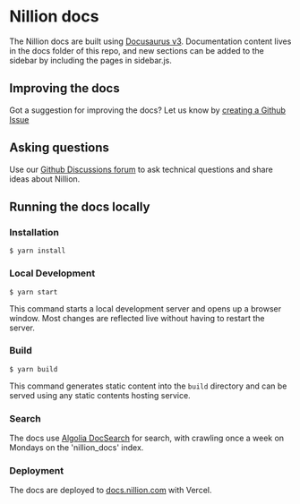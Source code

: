 # Nillion docs

The Nillion docs are built using [Docusaurus v3](https://docusaurus.io/). Documentation content lives in the docs folder of this repo, and new sections can be added to the sidebar by including the pages in sidebar.js.

## Improving the docs

Got a suggestion for improving the docs? Let us know by [creating a Github Issue](https://github.com/NillionNetwork/nillion-docs/issues/new?assignees=&labels=documentation&projects=&template=improve-documentation.md&title=%5BDOCS%5D)

## Asking questions

Use our [Github Discussions forum](https://github.com/orgs/NillionNetwork/discussions?discussions_q=) to ask technical questions and share ideas about Nillion.

## Running the docs locally

### Installation

```
$ yarn install
```

### Local Development

```
$ yarn start
```

This command starts a local development server and opens up a browser window. Most changes are reflected live without having to restart the server.

### Build

```
$ yarn build
```

This command generates static content into the `build` directory and can be served using any static contents hosting service.

### Search

The docs use [Algolia DocSearch](https://docsearch.algolia.com/docs/what-is-docsearch) for search, with crawling once a week on Mondays on the 'nillion_docs' index.

### Deployment

The docs are deployed to [docs.nillion.com](https://docs.nillion.com/) with Vercel.
